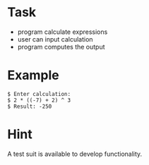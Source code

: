 # Task

- program calculate expressions
- user can input calculation
- program computes the output

# Example

```console
$ Enter calculation:
$ 2 * ((-7) + 2) ^ 3
$ Result: -250
```

# Hint

A test suit is available to develop functionality.
